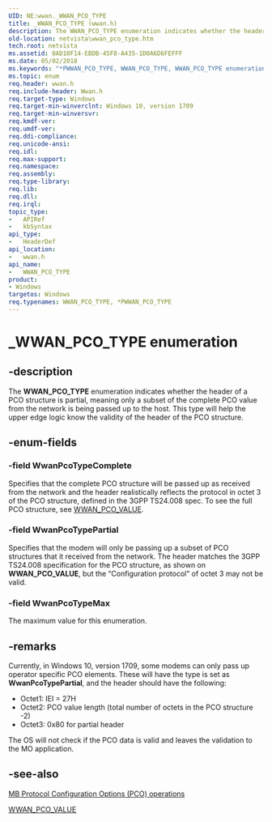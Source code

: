 ```yaml
---
UID: NE:wwan._WWAN_PCO_TYPE
title: _WWAN_PCO_TYPE (wwan.h)
description: The WWAN_PCO_TYPE enumeration indicates whether the header of a PCO structure is partial, meaning only a subset of the complete PCO value from the network is being passed up to the host.
old-location: netvista\wwan_pco_type.htm
tech.root: netvista
ms.assetid: 0AD10F14-EBDB-45F8-A435-1D0A6D6FEFFF
ms.date: 05/02/2018
ms.keywords: "*PWWAN_PCO_TYPE, WWAN_PCO_TYPE, WWAN_PCO_TYPE enumeration [Network Drivers Starting with Windows Vista], WwanPcoTypeComplete, WwanPcoTypePartial, _WWAN_PCO_TYPE, netvista.wwan_pco_type, wwan/WWAN_PCO_TYPE, wwan/WwanPcoTypeComplete, wwan/WwanPcoTypePartial"
ms.topic: enum
req.header: wwan.h
req.include-header: Wwan.h
req.target-type: Windows
req.target-min-winverclnt: Windows 10, version 1709
req.target-min-winversvr: 
req.kmdf-ver: 
req.umdf-ver: 
req.ddi-compliance: 
req.unicode-ansi: 
req.idl: 
req.max-support: 
req.namespace: 
req.assembly: 
req.type-library: 
req.lib: 
req.dll: 
req.irql: 
topic_type:
-	APIRef
-	kbSyntax
api_type:
-	HeaderDef
api_location:
-	wwan.h
api_name:
-	WWAN_PCO_TYPE
product:
- Windows
targetos: Windows
req.typenames: WWAN_PCO_TYPE, *PWWAN_PCO_TYPE
---
```


# _WWAN_PCO_TYPE enumeration


## -description


The <b>WWAN_PCO_TYPE</b> enumeration indicates whether the header of a PCO structure is partial, meaning only a subset of the complete PCO value from the network is being passed up to the host. This type will help the upper edge logic know the validity of the header of the PCO structure.


## -enum-fields




### -field WwanPcoTypeComplete

Specifies that the complete PCO structure will be passed up as received from the network and the header realistically reflects the protocol in octet 3 of the PCO structure, defined in the 3GPP TS24.008 spec. To see the full PCO structure, see <a href="https://msdn.microsoft.com/45A499CE-2C9A-4070-BEF8-880E7673FA8E">WWAN_PCO_VALUE</a>.


### -field WwanPcoTypePartial

Specifies that the modem will only be passing up a subset of PCO structures that it received from the network. The header matches the 3GPP TS24.008 specification for the PCO structure, as shown on <b>WWAN_PCO_VALUE</b>, but the “Configuration protocol” of octet 3 may not be valid.


### -field WwanPcoTypeMax

The maximum value for this enumeration.


## -remarks



Currently, in Windows 10, version 1709, some modems can only pass up operator specific PCO elements. These will have the type is set as <b>WwanPcoTypePartial</b>, and the header should have the following:

<ul>
<li>Octet1: IEI = 27H</li>
<li>Octet2: PCO value length (total number of octets in the PCO structure -2)</li>
<li>Octet3: 0x80 for partial header </li>
</ul>
The OS will not check if the PCO data is valid and leaves the validation to the MO application.




## -see-also




<a href="https://docs.microsoft.com/windows-hardware/drivers/network/mb-protocol-configuration-options-pco-operations">MB Protocol Configuration Options (PCO) operations</a>



<a href="https://msdn.microsoft.com/45A499CE-2C9A-4070-BEF8-880E7673FA8E">WWAN_PCO_VALUE</a>
 

 

